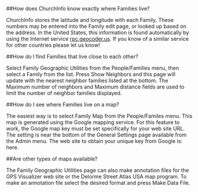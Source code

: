 ##How does ChurchInfo know exactly where Families live?

ChurchInfo stores the latitude and longitude with each Family. These numbers may be entered into the Family edit page, or looked up based on the address. In the United States, this information is found automatically by using the Internet service [rpc.geocoder.us](http://rpc.geocoder.us). If you know of a similar service for other countries please let us know!

##How do I find Families that live close to each other?

Select Family Geographic Utilities from the People/Families menu, then select a Family from the list. Press Show Neighbors and this page will update with the nearest neighbor families listed at the bottom. The Maximum number of neighbors and Maximum distance fields are used to limit the number of neighbor families displayed.

##How do I see where Families live on a map?

The easiest way is to select Family Map from the People/Familes menu. This map is generated using the Google mapping service. For this feature to work, the Google map key must be set specifically for your web site URL. The setting is near the bottom of the General Settings page available from the Admin menu. The web site to obtain your unique key from Google is: here.

##Are other types of maps available?

The Family Geographic Utilities page can also make annotation files for the GPS Visualizer web site or the Delorme Street Atlas USA map program. To make an annotation file select the desired format and press Make Data File.
